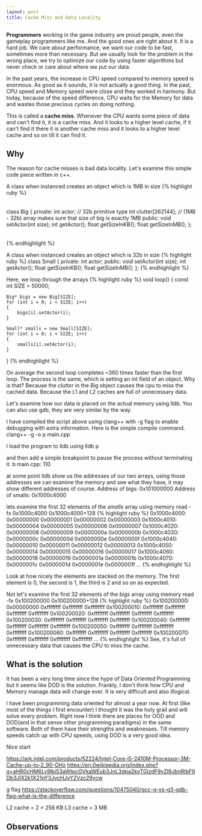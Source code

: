 ```yaml
---
layout: post
title: Cache Miss and Data Locality
---
```

**Programmers** working in the game industry are proud people, even the gameplay programmers like me. And the good ones are right about it. It is a hard job. We care about performance, we want our code to be fast, sometimes more than necessary. But we usually look for the problem in the wrong place, we try to optimize our code by using faster algorithms but never check or care about where we put our data.

In the past years, the increase in CPU speed compared to memory speed is enormous. As good as it sounds, it is not actually a good thing. In the past, CPU speed and Memory speed were close and they worked in harmony. But today, because of the speed difference, CPU waits for the Memory for data and wastes those precious cycles on doing nothing.

This is called a **cache miss**. Whenever the CPU wants some piece of data and can't find it, it is a cache miss. And it looks to a higher level cache, if it can't find it there it is another cache miss and it looks to a higher level cache and so on till it can find it.

## Why
The reason for cache misses is bad data locality. Let's examine this simple code piece written in c++.

A class when instanced creates an object which is 1MB in size
{% highlight ruby %}
######
class Big
{
	private:
		int actor; // 32b primitive type
		int clutter[262144]; // (1MB - 32b) array makes sure that size of big is exactly 1MB
	public:
		void setActor(int size);
		int getActor();
		float getSizeInKB();
		float getSizeInMB();
};
######
{% endhighlight %}

A class when instanced creates an object which is 32b in size
{% highlight ruby %}
class Small
{
	private:
		int actor;
	public:
		void setActor(int size);
		int getActor();
		float getSizeInKB();
		float getSizeInMB();
};
{% endhighlight %}

Here, we loop through the arrays
{% highlight ruby %}
void loop()
{
	const int SIZE = 50000;

	Big* bigs = new Big[SIZE];
	for (int i = 0; i < SIZE; i++)
	{
		bigs[i].setActor(i);
	}

	Small* smalls = new Small[SIZE];
	for (int i = 0; i < SIZE; i++)
	{
		smalls[i].setActor(i);
	}
}
{% endhighlight %}

On average the second loop completes ~360 times faster than the first loop. The process is the same, which is setting an int field of an object. Why is that? Because the _clutter_ in the Big object causes the cpu to miss the cached data. Because the L1 and L2 caches are full of unnecessary data.

Let's examine how our data is placed on the actual memory using lldb. You can also use gdb, they are very similar by the way.

I have compiled the script above using clang++ with -g flag to enable debugging with extra information. Here is the simple compile command.
clang++ -g -o p main.cpp

I load the program to lldb using
lldb p

and then add a simple breakpoint to pause the process without terminating it.
b main.cpp: 110

at some point lldb show us the addresses of our two arrays, using those addresses we can examine the memory and see what they have, it may show different addresses of course.
Address of bigs: 0x101000000
Address of smalls: 0x1000c4000

lets examine the first 32 elements of the _smalls_ array using
memory read -fx 0x1000c4000 0x1000c4000+128
{% highlight ruby %}
0x1000c4000: 0x00000000 0x00000001 0x00000002 0x00000003
0x1000c4010: 0x00000004 0x00000005 0x00000006 0x00000007
0x1000c4020: 0x00000008 0x00000009 0x0000000a 0x0000000b
0x1000c4030: 0x0000000c 0x0000000d 0x0000000e 0x0000000f
0x1000c4040: 0x00000010 0x00000011 0x00000012 0x00000013
0x1000c4050: 0x00000014 0x00000015 0x00000016 0x00000017
0x1000c4060: 0x00000018 0x00000019 0x0000001a 0x0000001b
0x1000c4070: 0x0000001c 0x0000001d 0x0000001e 0x0000001f
...
{% endhighlight %}

Look at how nicely the elements are stacked on the memory. The first element is 0, the second is 1, the third is 2 and so on as expected.

Not let's examine the first 32 elements of the _bigs_ array using
memory read -fx 0x100200000 0x100200000+128
{% highlight ruby %}
0x100200000: 0x00000000 0xffffffff 0xffffffff 0xffffffff
0x100200010: 0xffffffff 0xffffffff 0xffffffff 0xffffffff
0x100200020: 0xffffffff 0xffffffff 0xffffffff 0xffffffff
0x100200030: 0xffffffff 0xffffffff 0xffffffff 0xffffffff
0x100200040: 0xffffffff 0xffffffff 0xffffffff 0xffffffff
0x100200050: 0xffffffff 0xffffffff 0xffffffff 0xffffffff
0x100200060: 0xffffffff 0xffffffff 0xffffffff 0xffffffff
0x100200070: 0xffffffff 0xffffffff 0xffffffff 0xffffffff
...
{% endhighlight %}
See, it's full of unnecessary data that causes the CPU to miss the cache.

## What is the solution
It has been a very long time since the hype of Data Oriented Programming but it seems like DOD is the solution. Frankly, I don't think how CPU and Memory manage data will change ever. It is very difficult and also illogical.

I have been programming data oriented for almost a year now. At first (like most of the things I first encounter) I thought it was the holy grail and will solve every problem. Right now I think there are places for OOD and DOD(and in that sense other programming paradigms) in the same software. Both of them have their strengths and weaknesses. Till memory speeds catch up with CPU speeds, using DOD is a very good idea.

Nice start

https://ark.intel.com/products/52224/Intel-Core-i5-2410M-Processor-3M-Cache-up-to-2_90-GHz
https://en.0wikipedia.org/index.php?q=aHR0cHM6Ly9lbi53aWtpcGVkaWEub3JnL3dpa2kvTGlzdF9vZl9JbnRlbF9Db3JlX2k1X21pY3JvcHJvY2Vzc29ycw

g flag
https://stackoverflow.com/questions/10475040/gcc-g-vs-g3-gdb-flag-what-is-the-difference

L2 cache = 2 × 256 KB
L3 cache = 3 MB

## Observations
